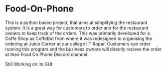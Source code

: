 # Food-On-Phone
This is a python based project, that aims at simplifying the restaurant system. It is a great way for customers to order and for the restaurant owners to keep track of the orders. This was primarily developed for a Coffe Shop as CoffeBot from where it was redesigned to organising the ordering at Juice Corner at our college IIT Ropar.
Customers can order running this program and the business owners will directly recieve the order at their Food On Phone Discord channel.

Still Working on its GUI
